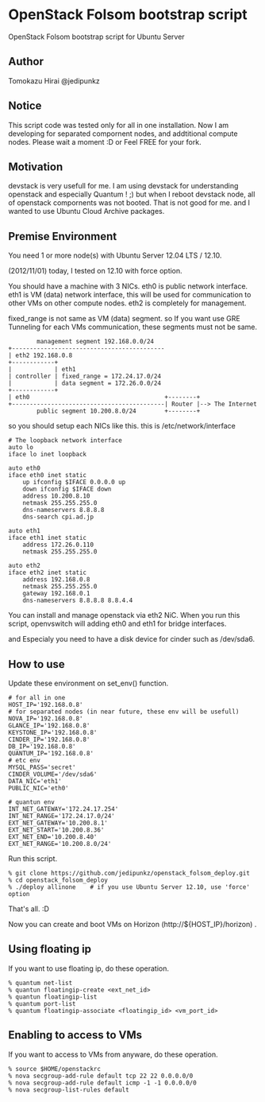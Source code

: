 OpenStack Folsom bootstrap script
=======================

OpenStack Folsom bootstrap script for Ubuntu Server

Author
----
Tomokazu Hirai @jedipunkz

Notice
----

This script code was tested only for all in one installation. Now I am
developing for separated compornent nodes, and addtitional compute nodes.
Please wait a moment :D or Feel FREE for your fork.

Motivation
----

devstack is very usefull for me. I am using devstack for understanding
openstack and especially Quantum ! ;) but when I reboot devstack node, all of
openstack compornents was not booted. That is not good for me. and I wanted to
use Ubuntu Cloud Archive packages.

Premise Environment
----

You need 1 or more node(s) with Ubuntu Server 12.04 LTS / 12.10.

(2012/11/01) today, I tested on 12.10 with force option.

You should have a machine with 3 NICs. eth0 is public network interface. eth1
is VM (data) network interface, this will be used for communication to other
VMs on other compute nodes. eth2 is completely for management.

fixed_range is not same as VM (data) segment. so If you want use GRE Tunneling
for each VMs communication, these segments must not be same.


            management segment 192.168.0.0/24
    +-------------------------------------------
    | eth2 192.168.0.8
    +------------+
    |            | eth1
    | controller | fixed_range = 172.24.17.0/24
    |            | data segment = 172.26.0.0/24
    +------------+
    | eth0                                      +--------+
    +-------------------------------------------| Router |--> The Internet
            public segment 10.200.8.0/24        +--------+

so you should setup each NICs like this. this is /etc/network/interface

    # The loopback network interface
    auto lo
    iface lo inet loopback
    
    auto eth0
    iface eth0 inet static
        up ifconfig $IFACE 0.0.0.0 up
        down ifconfig $IFACE down
        address 10.200.8.10
        netmask 255.255.255.0
        dns-nameservers 8.8.8.8
        dns-search cpi.ad.jp
    
    auto eth1
    iface eth1 inet static
        address 172.26.0.110
        netmask 255.255.255.0
    
    auto eth2
    iface eth2 inet static
        address 192.168.0.8
        netmask 255.255.255.0
        gateway 192.168.0.1
        dns-nameservers 8.8.8.8 8.8.4.4

You can install and manage openstack via eth2 NiC. When you run this script,
openvswitch will adding eth0 and eth1 for bridge interfaces.

and Especialy you need to have a disk device for cinder such as /dev/sda6.

How to use
----

Update these environment on set_env() function.

    # for all in one
    HOST_IP='192.168.0.8'
    # for separated nodes (in near future, these env will be usefull)
    NOVA_IP='192.168.0.8'
    GLANCE_IP='192.168.0.8'
    KEYSTONE_IP='192.168.0.8'
    CINDER_IP='192.168.0.8'
    DB_IP='192.168.0.8'
    QUANTUM_IP='192.168.0.8'
    # etc env
    MYSQL_PASS='secret'
    CINDER_VOLUME='/dev/sda6'
    DATA_NIC='eth1'
    PUBLIC_NIC='eth0'

    # quantun env
    INT_NET_GATEWAY='172.24.17.254'
    INT_NET_RANGE='172.24.17.0/24'
    EXT_NET_GATEWAY='10.200.8.1'
    EXT_NET_START='10.200.8.36'
    EXT_NET_END='10.200.8.40'
    EXT_NET_RANGE='10.200.8.0/24'

Run this script.

    % git clone https://github.com/jedipunkz/openstack_folsom_deploy.git
	% cd openstack_folsom_deploy
	% ./deploy allinone    # if you use Ubuntu Server 12.10, use 'force' option

That's all. :D

Now you can create and boot VMs on Horizon (http://${HOST_IP}/horizon) .

Using floating ip
----

If you want to use floating ip, do these operation.

    % quantum net-list
	% quantun floatingip-create <ext_net_id>
	% quantun floatingip-list
	% quantum port-list
	% quantum floatingip-associate <floatingip_id> <vm_port_id>

Enabling to access to VMs
----

If you want to access to VMs from anyware, do these operation.

    % source $HOME/openstackrc
	% nova secgroup-add-rule default tcp 22 22 0.0.0.0/0
	% nova secgroup-add-rule default icmp -1 -1 0.0.0.0/0
	% nova secgroup-list-rules default
